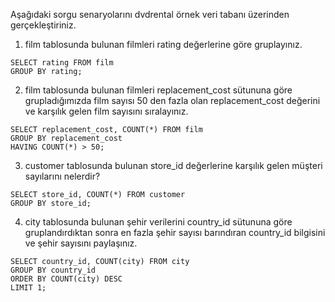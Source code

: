 Aşağıdaki sorgu senaryolarını dvdrental örnek veri tabanı üzerinden gerçekleştiriniz.
1) film tablosunda bulunan filmleri rating değerlerine göre gruplayınız.
```
SELECT rating FROM film
GROUP BY rating;
```
2) film tablosunda bulunan filmleri replacement_cost sütununa göre grupladığımızda film sayısı 50 den fazla olan replacement_cost değerini ve karşılık gelen film sayısını sıralayınız.
```
SELECT replacement_cost, COUNT(*) FROM film
GROUP BY replacement_cost
HAVING COUNT(*) > 50;
```
3) customer tablosunda bulunan store_id değerlerine karşılık gelen müşteri sayılarını nelerdir? 
```
SELECT store_id, COUNT(*) FROM customer
GROUP BY store_id;
```
4) city tablosunda bulunan şehir verilerini country_id sütununa göre gruplandırdıktan sonra en fazla şehir sayısı barındıran country_id bilgisini ve şehir sayısını paylaşınız.
```
SELECT country_id, COUNT(city) FROM city
GROUP BY country_id
ORDER BY COUNT(city) DESC
LIMIT 1;
```
